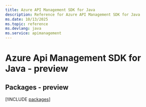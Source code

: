 ```yaml
---
title: Azure API Management SDK for Java
description: Reference for Azure API Management SDK for Java
ms.date: 10/13/2025
ms.topic: reference
ms.devlang: java
ms.service: apimanagement
---
```

# Azure Api Management SDK for Java - preview
## Packages - preview
[!INCLUDE [packages](api-management-index.md)]